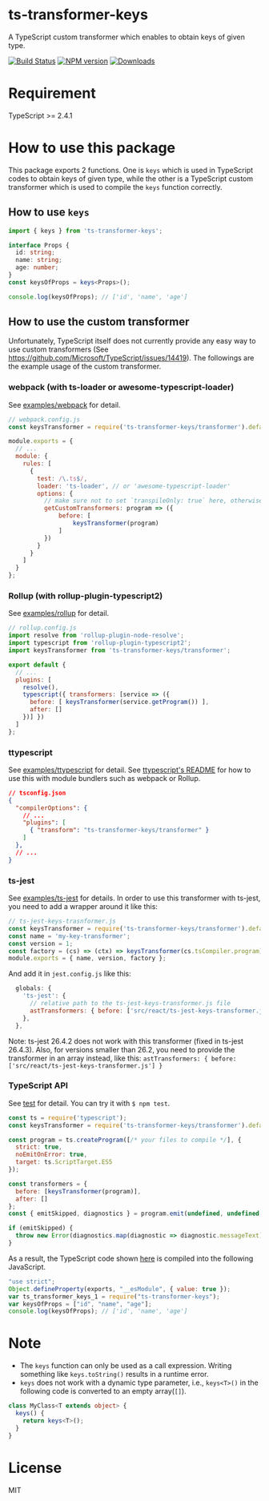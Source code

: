 # ts-transformer-keys
A TypeScript custom transformer which enables to obtain keys of given type.

[![Build Status][travis-image]][travis-url]
[![NPM version][npm-image]][npm-url]
[![Downloads](https://img.shields.io/npm/dm/ts-transformer-keys.svg)](https://www.npmjs.com/package/ts-transformer-keys)

# Requirement
TypeScript >= 2.4.1

# How to use this package

This package exports 2 functions.
One is `keys` which is used in TypeScript codes to obtain keys of given type, while the other is a TypeScript custom transformer which is used to compile the `keys` function correctly.

## How to use `keys`

```ts
import { keys } from 'ts-transformer-keys';

interface Props {
  id: string;
  name: string;
  age: number;
}
const keysOfProps = keys<Props>();

console.log(keysOfProps); // ['id', 'name', 'age']
```

## How to use the custom transformer

Unfortunately, TypeScript itself does not currently provide any easy way to use custom transformers (See https://github.com/Microsoft/TypeScript/issues/14419).
The followings are the example usage of the custom transformer.

### webpack (with ts-loader or awesome-typescript-loader)

See [examples/webpack](examples/webpack) for detail.

```js
// webpack.config.js
const keysTransformer = require('ts-transformer-keys/transformer').default;

module.exports = {
  // ...
  module: {
    rules: [
      {
        test: /\.ts$/,
        loader: 'ts-loader', // or 'awesome-typescript-loader'
        options: {
          // make sure not to set `transpileOnly: true` here, otherwise it will not work
          getCustomTransformers: program => ({
              before: [
                  keysTransformer(program)
              ]
          })
        }
      }
    ]
  }
};

```

### Rollup (with rollup-plugin-typescript2)

See [examples/rollup](examples/rollup) for detail.

```js
// rollup.config.js
import resolve from 'rollup-plugin-node-resolve';
import typescript from 'rollup-plugin-typescript2';
import keysTransformer from 'ts-transformer-keys/transformer';

export default {
  // ...
  plugins: [
    resolve(),
    typescript({ transformers: [service => ({
      before: [ keysTransformer(service.getProgram()) ],
      after: []
    })] })
  ]
};
```

### ttypescript

See [examples/ttypescript](examples/ttypescript) for detail.
See [ttypescript's README](https://github.com/cevek/ttypescript/blob/master/README.md) for how to use this with module bundlers such as webpack or Rollup.

```json
// tsconfig.json
{
  "compilerOptions": {
    // ...
    "plugins": [
      { "transform": "ts-transformer-keys/transformer" }
    ]
  },
  // ...
}
```

### ts-jest

See [examples/ts-jest](examples/ts-jest) for details.
In order to use this transformer with ts-jest, you need to add a wrapper around it like this:

```javascript
// ts-jest-keys-trasnformer.js
const keysTransformer = require('ts-transformer-keys/transformer').default;
const name = 'my-key-transformer';
const version = 1;
const factory = (cs) => (ctx) => keysTransformer(cs.tsCompiler.program)(ctx);
module.exports = { name, version, factory };
```

And add it in `jest.config.js` like this:

```javascript
  globals: {
    'ts-jest': {
      // relative path to the ts-jest-keys-transformer.js file
      astTransformers: { before: ['src/react/ts-jest-keys-transformer.js'] },
    },
  },
```

Note: ts-jest 26.4.2 does not work with this transformer (fixed in ts-jest 26.4.3). Also, for versions smaller than 26.2, you need to provide the transformer in an array instead, like this: `astTransformers: { before: ['src/react/ts-jest-keys-transformer.js'] }`

### TypeScript API

See [test](test) for detail.
You can try it with `$ npm test`.

```js
const ts = require('typescript');
const keysTransformer = require('ts-transformer-keys/transformer').default;

const program = ts.createProgram([/* your files to compile */], {
  strict: true,
  noEmitOnError: true,
  target: ts.ScriptTarget.ES5
});

const transformers = {
  before: [keysTransformer(program)],
  after: []
};
const { emitSkipped, diagnostics } = program.emit(undefined, undefined, undefined, false, transformers);

if (emitSkipped) {
  throw new Error(diagnostics.map(diagnostic => diagnostic.messageText).join('\n'));
}
```

As a result, the TypeScript code shown [here](#how-to-use-keys) is compiled into the following JavaScript.

```js
"use strict";
Object.defineProperty(exports, "__esModule", { value: true });
var ts_transformer_keys_1 = require("ts-transformer-keys");
var keysOfProps = ["id", "name", "age"];
console.log(keysOfProps); // ['id', 'name', 'age']
```

# Note

* The `keys` function can only be used as a call expression. Writing something like `keys.toString()` results in a runtime error.
* `keys` does not work with a dynamic type parameter, i.e., `keys<T>()` in the following code is converted to an empty array(`[]`).

```ts
class MyClass<T extends object> {
  keys() {
    return keys<T>();
  }
}
```

# License

MIT

[travis-image]:https://travis-ci.org/kimamula/ts-transformer-keys.svg?branch=master
[travis-url]:https://travis-ci.org/kimamula/ts-transformer-keys
[npm-image]:https://img.shields.io/npm/v/ts-transformer-keys.svg?style=flat
[npm-url]:https://npmjs.org/package/ts-transformer-keys

